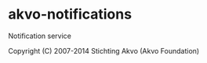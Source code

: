 akvo-notifications
==================

Notification service



Copyright (C) 2007-2014 Stichting Akvo (Akvo Foundation)
